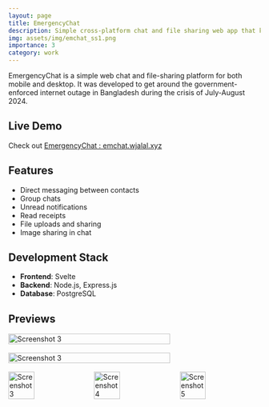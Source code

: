 ```yaml
---
layout: page
title: EmergencyChat
description: Simple cross-platform chat and file sharing web app that kept us connected during a crisis
img: assets/img/emchat_ss1.png
importance: 3
category: work
---
```

EmergencyChat is a simple web chat and file-sharing platform for both mobile and desktop. It was developed to get around the government-enforced internet outage in Bangladesh during the crisis of July-August 2024.

## Live Demo
Check out [EmergencyChat : emchat.wjalal.xyz](https://emchat.wjalal.xyz)

## Features
- Direct messaging between contacts
- Group chats
- Unread notifications
- Read receipts
- File uploads and sharing
- Image sharing in chat

## Development Stack
- **Frontend**: Svelte
- **Backend**: Node.js, Express.js
- **Database**: PostgreSQL

## Previews 
<div style="display: flex; flex-direction: column; justify-content: center;">
  <img src="../../assets/img/emchat_ss1.png" alt="Screenshot 3" width="80%"><br>
  <img src="../../assets/img/ss2.png" alt="Screenshot 3" width="80%"><br>
</div>

<div style="display: flex; justify-content: space-between;">
  <img src="../../assets/img/ss3.jpg" alt="Screenshot 3" width="32%">
  <img src="../../assets/img/ss4.jpg" alt="Screenshot 4" width="32%">
  <img src="../../assets/img/ss5.jpg" alt="Screenshot 5" width="32%">
</div>